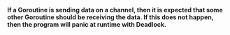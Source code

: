 **If a Goroutine is sending data on a channel, then it is expected that some other Goroutine should be receiving the data. If this does not happen, then the program will panic at runtime with Deadlock.**